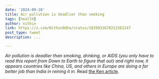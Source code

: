 ```yaml
---
date: '2024-09-28'
title: Air pollution is deadlier than smoking
tags: [health]
author: nithin
link: https://x.com/Nithin0dha/status/1839931678212362247
post_type: tweet
description: ...

---
```


*Air pollution is deadlier than smoking, drinking, or AIDS (you only have to read this report from Down to Earth to figure that out) and right now, it appears countries like China, US, and others in Europe are doing a far better job than India in reining it in.* Read [the Ken article](https://the-ken.com/incitingincident/longevity-pollution-and-a-patent-threat-to-hiv-treatment/?utm_source=web&utm_medium=homepage&utm_campaign=con_1_unit_4).

